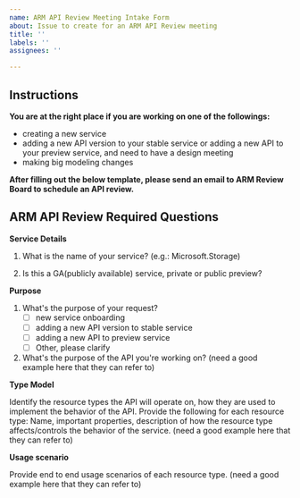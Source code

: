 ```yaml
---
name: ARM API Review Meeting Intake Form
about: Issue to create for an ARM API Review meeting
title: ''
labels: ''
assignees: ''

---
```

## Instructions 
**You are at the right place if you are working on one of the followings:**
  * creating a new service 
  * adding a new API version to your stable service or adding a new API to your preview service, and need to have a design meeting 
  * making big modeling changes

**After filling out the below template, please send an email to ARM Review Board to schedule an API review.**

## ARM API Review Required Questions
**Service Details**
1. What is the name of your service? (e.g.: Microsoft.Storage)

2. Is this a GA(publicly available) service, private or public preview? 

**Purpose**
1. What's the purpose of your request?    
      - [ ] new service onboarding 
      - [ ] adding a new API version to stable service 
      - [ ] adding a new API to preview service
      - [ ] Other, please clarify 
      
2. What's the purpose of the API you're working on? (need a good example here that they can refer to)

**Type Model**

Identify the resource types the API will operate on, how they are used to implement the behavior of the API. Provide the following for each resource type: Name, important properties, description of how the resource type affects/controls the behavior of the service. (need a good example here that they can refer to)

**Usage scenario**

Provide end to end usage scenarios of each resource type. (need a good example here that they can refer to)

